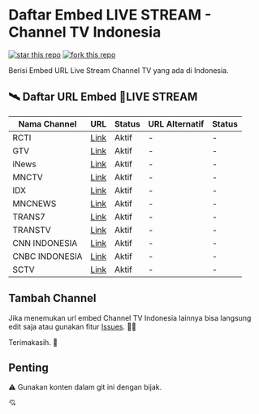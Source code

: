 # Daftar Embed LIVE STREAM - Channel TV Indonesia
[![star this repo](https://githubbadges.com/star.svg?user=yogibagus&repo=Daftar-Embed-LIVE-STREAM-Channel-TV-Indonesia&style=default)](https://github.com/yogibagus/Daftar-Embed-LIVE-STREAM-Channel-TV-Indonesia)
[![fork this repo](https://githubbadges.com/fork.svg?user=yogibagus&repo=Daftar-Embed-LIVE-STREAM-Channel-TV-Indonesia&style=default)](https://github.com/yogibagus/Daftar-Embed-LIVE-STREAM-Channel-TV-Indonesia/fork)


Berisi Embed URL Live Stream Channel TV yang ada di Indonesia.

## 🛰 Daftar URL Embed 🔴LIVE STREAM
| Nama Channel | URL | Status | URL Alternatif | Status |
| ------ | ------ | ------ | ------ | ------ |
| RCTI | [Link](https://sindikasi.inews.id/embed/video/YWdlbnQ9ZGVza3RvcCZ1cmw9aHR0cHMlM0ElMkYlMkZlbWJlZC5yY3RpcGx1cy5jb20lMkZsaXZlJTJGcmN0aSUyRmluZXdzaWQmaGVpZ2h0PTEwMCUyNSZ3aWR0aD0xMDAlMjU=) | Aktif | - | -
| GTV | [Link](https://sindikasi.inews.id/embed/video/YWdlbnQ9ZGVza3RvcCZ1cmw9aHR0cHMlM0ElMkYlMkZlbWJlZC5yY3RpcGx1cy5jb20lMkZsaXZlJTJGZ3R2JTJGaW5ld3NpZCZoZWlnaHQ9MTAwJTI1JndpZHRoPTEwMCUyNQ==) | Aktif | - | -
| iNews | [Link](https://sindikasi.inews.id/embed/video/YWdlbnQ9ZGVza3RvcCZ1cmw9aHR0cHMlM0ElMkYlMkZlbWJlZC5yY3RpcGx1cy5jb20lMkZsaXZlJTJGaW5ld3MlMkZpbmV3c2lkJmhlaWdodD0xMDAlMjUmd2lkdGg9MTAwJTI1) | Aktif | - | -
| MNCTV | [Link](https://sindikasi.inews.id/embed/video/YWdlbnQ9ZGVza3RvcCZ1cmw9aHR0cHMlM0ElMkYlMkZlbWJlZC5yY3RpcGx1cy5jb20lMkZsaXZlJTJGbW5jdHYlMkZpbmV3c2lkJmhlaWdodD0xMDAlMjUmd2lkdGg9MTAwJTI1) | Aktif | - | -
| IDX | [Link](https://sindikasi.inews.id/embed/video/YWdlbnQ9ZGVza3RvcCZ1cmw9aHR0cHMlM0ElMkYlMkZjZG4tbGl2ZXR2LXN0dWRpby5tZXR1YmUuaWQlMkZpZHhjaGFubmVsLm0zdTgmaGVpZ2h0PTEwMCUyNSZ3aWR0aD0xMDAlMjU=) | Aktif | - | -
| MNCNEWS | [Link](https://sindikasi.inews.id/embed/video/YWdlbnQ9ZGVza3RvcCZ1cmw9aHR0cHMlM0ElMkYlMkZjZG4tbGl2ZXR2LXN0dWRpby5tZXR1YmUuaWQlMkZtbmNuZXdzLm0zdTgmaGVpZ2h0PTEwMCUyNSZ3aWR0aD0xMDAlMjU=) | Aktif | - | -
| TRANS7 | [Link](https://20.detik.com/watch/livestreaming-trans7) | Aktif | - | -
| TRANSTV | [Link](https://20.detik.com/watch/livestreaming-transtv) | Aktif | - | -
| CNN INDONESIA | [Link](https://www.cnnindonesia.com/tv/embed?ref=transmedia) | Aktif | - | -
| CNBC INDONESIA | [Link](https://www.cnbcindonesia.com/embed/tv?ref=transmedia) | Aktif | - | -
| SCTV | [Link](https://www.vidio.com/live/204-sctv-tv-stream/embed?autoplay=true&player_only=true&live_chat=false&mute=false&) | Aktif | - | -

## Tambah Channel
Jika menemukan url embed Channel TV Indonesia lainnya bisa langsung edit saja atau gunakan fitur [Issues](https://github.com/yogibagus/Daftar-Embed-LIVE-STREAM-Channel-TV-Indonesia/issues). 🕵🏻

Terimakasih. 🙏

## Penting
⚠️ Gunakan konten dalam git ini dengan bijak. 

💘
